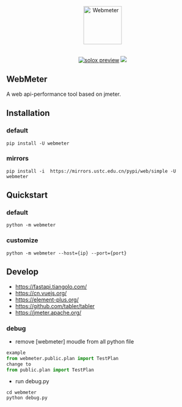 <p align="center">
<a href="#">
<img src="https://github.com/smart-test-ti/webmeter/blob/main/webmeter/static/image/logo.png?raw=true" alt="Webmeter" width="100">
</a>
<br>
<br>
</p>
<p align="center">
<a href="https://pypi.org/project/solox/" target="__blank"><img src="https://img.shields.io/pypi/v/webmeter" alt="solox preview"></a>
<a href="https://pepy.tech/project/solox" target="__blank"><img src="https://static.pepy.tech/personalized-badge/webmeter?period=total&units=international_system&left_color=grey&right_color=orange&left_text=downloads"></a>

<br>
</p>

## WebMeter

A web api-performance tool based on jmeter.

## Installation

### default

```shell
pip install -U webmeter
```

### mirrors

```shell
pip install -i  https://mirrors.ustc.edu.cn/pypi/web/simple -U webmeter
```

## Quickstart

### default

```shell
python -m webmeter
```

### customize

```shell
python -m webmeter --host={ip} --port={port}
```

## Develop

* https://fastapi.tiangolo.com/
* https://cn.vuejs.org/
* https://element-plus.org/
* https://github.com/tabler/tabler
* https://jmeter.apache.org/

### debug

* remove [webmeter] moudle from all python file

```python
example
from webmeter.public.plan import TestPlan  
change to 
from public.plan import TestPlan
```

* run debug.py

```shell
cd webmeter
python debug.py
```
